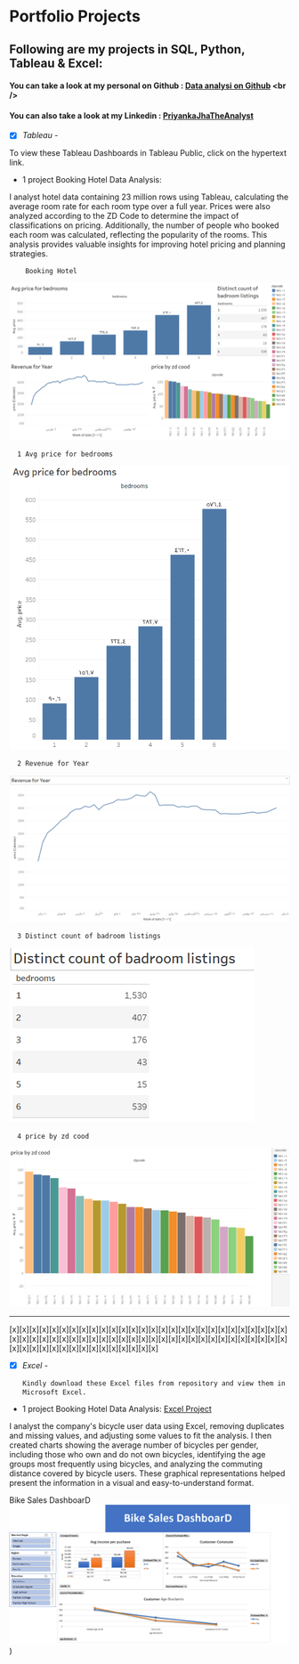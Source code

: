 # Portfolio Projects
## Following are my projects in SQL, Python, Tableau & Excel: <br />
#### You can take a look at my personal on Github : [Data analysi on Github]([www.priyankajha24.wixsite.com/aboutme](https://github.com/raidaljabri/Data-Analysis.git)) <br />

#### You can also take a look at my Linkedin : [PriyankaJhaTheAnalyst](h) <br />

- [x] *Tableau* - 

To view these Tableau Dashboards in Tableau Public, click on the hypertext link.

 - 1 project Booking Hotel Data Analysis:
   
I analyst hotel data containing 23 million rows using Tableau, calculating the average room rate for each room type over a full year. Prices were also analyzed according to the ZD Code to determine the impact of classifications on pricing. Additionally, the number of people who booked each room was calculated, reflecting the popularity of the rooms. This analysis provides valuable insights for improving hotel pricing and planning strategies.

        Booking Hotel
![Booking Hotel](https://github.com/raidaljabri/Data-Analysis/blob/d035f993835951e289e862b91d0268fa2e0a1c91/photo/tableau/booking%20hoel.png?raw=true)
      
      1 Avg price for bedrooms
![Avg price for bedrooms](https://github.com/raidaljabri/Data-Analysis/blob/27117e8ac221ace2b81f7a43a01fc32610f18ea9/photo/tableau/Avg%20price%20for%20bedrooms.png?raw=true)

      2 Revenue for Year
  ![Revenue for Year](https://github.com/raidaljabri/Data-Analysis/blob/d035f993835951e289e862b91d0268fa2e0a1c91/photo/tableau/Revenue%20for%20Year.png?raw=true)


      3 Distinct count of badroom listings
  ![Distinct count of bedroom listings](https://github.com/raidaljabri/Data-Analysis/blob/d035f993835951e289e862b91d0268fa2e0a1c91/photo/tableau/Distinct%20count%20of%20badroom%20listings.png?raw=true)


   
      4 price by zd cood
  ![Price by zd code](https://github.com/raidaljabri/Data-Analysis/blob/d035f993835951e289e862b91d0268fa2e0a1c91/photo/tableau/price%20by%20zd%20cood.png?raw=true)

     
---------------------------------------------------------------------------------------------------------------------------------------------------------------------------------------------------------------------
[x][x][x][x][x][x][x][x][x][x][x][x][x][x][x][x][x][x][x][x][x][x][x][x][x][x][x][x][x][x][x][x][x][x][x][x][x][x][x][x][x][x][x][x][x][x][x][x][x][x][x][x][x][x][x][x][x][x][x][x][x][x][x][x][x][x][x][x][x][x][x]

- [x] *Excel* -

      Kindly download these Excel files from repository and view them in Microsoft Excel.

 - 1 project Booking Hotel Data Analysis: [Excel Project](https://github.com/raidaljabri/Data-Analysis/blob/a63cbecac858205601ce194da666cd0a9c6a2a2c/Excel%20Project%20.xlsx)
   
I analyst the company's bicycle user data using Excel, removing duplicates and missing values, and adjusting some values ​​to fit the analysis. I then created charts showing the average number of bicycles per gender, including those who own and do not own bicycles, identifying the age groups most frequently using bicycles, and analyzing the commuting distance covered by bicycle users. These graphical representations helped present the information in a visual and easy-to-understand format.

 Bike Sales DashboarD
![Bike Sales DashboarD](https://github.com/raidaljabri/Data-Analysis/blob/77a9963586aad7e4638c150db02c6be149a9ce8c/photo/Excel/Bike%20Sales%20Dashboard.png))
